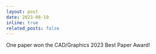 ```yaml
---
layout: post
date: 2023-08-19 
inline: true
related_posts: false
---
```


One paper won the CAD/Graphics 2023 Best Paper Award!

